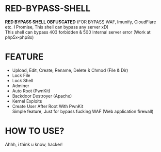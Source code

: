 # RED-BYPASS-SHELL
<b>RED BYPASS SHELL OBFUSCATED</b> (FOR BYPASS WAF, Imunify, CloudFlare etc. I Promise, This shell can bypass any server xD)<br>
This shell can bypass 403 forbidden & 500 Internal server error (Work at php5x-php8x)
# FEATURE
- Upload, Edit, Create, Rename, Delete & Chmod (File & Dir)<br>
- Lock File<br>
- Lock Shell<br>
- Adminer<br>
- Auto Root (PwnKit)<br>
- Backdoor Destroyer (Apache)<br>
- Kernel Exploits<br>
- Create User After Root With PwnKit<br>
Simple feature, Just for bypass fucking WAF (Web application firewall)
# HOW TO USE?
Ahhh, i think u know, hacker!
